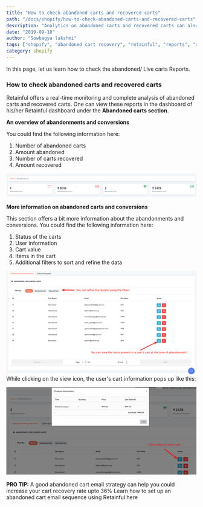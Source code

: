 ```yaml
---
title: "How to check abandoned carts and recovered carts"
path: "/docs/shopify/how-to-check-abandoned-carts-and-recovered-carts"
description: "Analytics on abandoned carts and recovered carts can also be found in Retainful. This is how you can check reports."
date: "2019-09-18"
author: "Sowbagya lakshmi"
tags: ["shopify", "abandoned cart recovery", "retainful", "reports", "analytics"]
category: shopify
---
```


In this page, let us learn how to check the abandoned/ Live carts Reports.

### How to check abandoned carts and recovered carts

Retainful offers a real-time monitoring and complete analysis of abandoned carts and recovered carts. One can view these reports in the dashboard of his/her Retainful dashboard under the **Abandoned carts section**.

**An overview of abandonments and conversions**

You could find the following information here:

1) Number of abandoned carts
2) Amount abandoned
3) Number of carts recovered
4) Amount recovered

![Overall report](../../images/docs/shopify/setting-up-an-ab-cart-email-sequence/overall-report.png)

**More information on abandoned carts and conversions**

This section offers a bit more information about the abandonments and conversions. You could find the following information here:

1) Status of the carts
2) User information
3) Cart value
4) Items in the cart
5) Additional filters to sort and refine the data

![More view](../../images/docs/shopify/setting-up-an-ab-cart-email-sequence/more-analysis.png)
While clicking on the view icon, the user's cart information pops up like this:

![Cart information](../../images/docs/shopify/setting-up-an-ab-cart-email-sequence/cart-info.png)

<call-out>**PRO TIP:** A good abandoned cart email strategy can help you could increase your cart recovery rate upto 36%</call-out>
Learn how to set up an abandoned cart email sequence using Retainful <link-text url="https://www.retainful.com/docs/shopify/setting-up-an-abandoned-cart-email-sequence" rel="noopener" target="_blank">here</link-text>